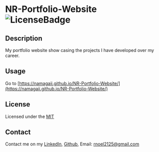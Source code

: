 # NR-Portfolio-Website ![LicenseBadge](https://img.shields.io/badge/License-MIT-red.svg)
## Description
My portfolio website show casing the projects I have developed over my career.
## Usage
Go to [https://namagaii.github.io/NR-Portfolio-Website/](https://namagaii.github.io/NR-Portfolio-Website/)
## License
Licensed under the [MIT](http://choosealicense.com/licenses/mit/)
## Contact
Contact me on my [LinkedIn](https://www.linkedin.com/in/noel-ramirez-3a7706219/), [Github](https://github.com/Namagaii), Email: rnoel2125@gmail.com